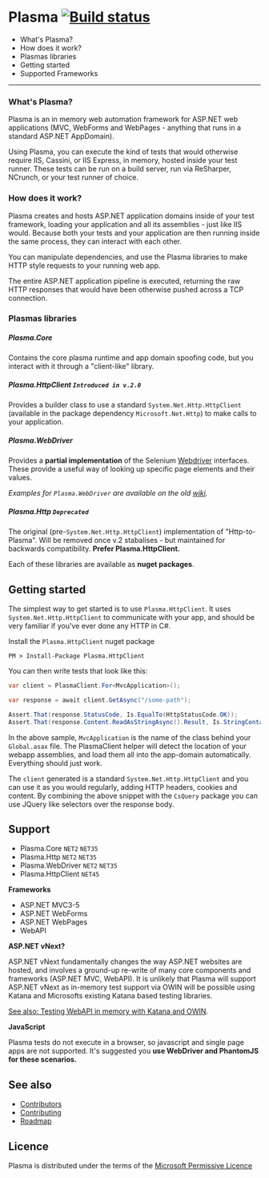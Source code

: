 # Plasma [![Build status](https://ci.appveyor.com/api/projects/status/iqqdm2ymtt0vc81w/branch/master?svg=true)](https://ci.appveyor.com/project/Plasma/plasma/branch/master)

 * What's Plasma?
 * How does it work?
 * Plasmas libraries
 * Getting started
 * Supported Frameworks

---

### What's Plasma?

Plasma is an in memory web automation framework for ASP.NET web applications (MVC, WebForms and WebPages - anything that runs in a standard ASP.NET AppDomain).

Using Plasma, you can execute the kind of tests that would otherwise require IIS, Cassini, or IIS Express, in memory, hosted inside your test runner. These tests can be run on a build server, run via ReSharper, NCrunch, or your test runner of choice.

### How does it work?

Plasma creates and hosts ASP.NET application domains inside of your test framework, loading your application and all its assemblies - just like IIS would. Because both your tests and your application are then running inside the same process, they can interact with each other.

You can manipulate dependencies, and use the Plasma libraries to make HTTP style requests to your running web app.

The entire ASP.NET application pipeline is executed, returning the raw HTTP responses that would have been otherwise pushed across a TCP connection.

### Plasmas libraries

##### Plasma.Core

Contains the core plasma runtime and app domain spoofing code, but you interact with it through a "client-like" library.

##### Plasma.HttpClient `Introduced in v.2.0`

Provides a builder class to use a standard `System.Net.Http.HttpClient` (available in the package dependency `Microsoft.Net.Http`) to make calls to your application.

##### Plasma.WebDriver

Provides a **partial implementation** of the Selenium [Webdriver](http://code.google.com/p/selenium/?redir=1) interfaces. These provide a useful way of looking up specific page elements and their values.

*Examples for `Plasma.WebDriver` are available on the old  [wiki](https://github.com/jennifersmith/plasma/wiki).*

##### Plasma.Http `Deprecated`

The original (pre-`System.Net.Http.HttpClient`) implementation of "Http-to-Plasma". Will be removed once v.2 stabalises - but maintained for backwards compatibility. **Prefer Plasma.HttpClient.**

Each of these libraries are available as **nuget packages**.

## Getting started

The simplest way to get started is to use `Plasma.HttpClient`. It uses `System.Net.Http.HttpClient` to communicate with your app, and should be very familiar if you've ever done any HTTP in C#.

Install the `Plasma.HttpClient` nuget package

    PM > Install-Package Plasma.HttpClient

You can then write tests that look like this:

```csharp
var client = PlasmaClient.For<MvcApplication>();

var response = await client.GetAsync("/some-path");

Assert.That(response.StatusCode, Is.EqualTo(HttpStatusCode.OK));
Assert.That(response.Content.ReadAsStringAsync().Result, Is.StringContaining("Hello world"));
```

In the above sample, `MvcApplication` is the name of the class behind your `Global.asax` file.
The PlasmaClient helper will detect the location of your webapp assemblies, and load them all into the app-domain automatically. Everything should just work.

The `client` generated is a standard `System.Net.Http.HttpClient` and you can use it as you would regularly, adding HTTP headers, cookies and content. By combining the above snippet with the `CsQuery` package you can use JQuery like selectors over the response body.

## Support

* Plasma.Core `NET2` `NET35`
* Plasma.Http `NET2` `NET35`
* Plasma.WebDriver `NET2` `NET35`
* Plasma.HttpClient `NET45`

**Frameworks**
 * ASP.NET MVC3-5
 * ASP.NET WebForms
 * ASP.NET WebPages
 * WebAPI

**ASP.NET vNext?**

ASP.NET vNext fundamentally changes the way ASP.NET websites are hosted, and involves a ground-up re-write of many core components and frameworks (ASP.NET MVC, WebAPI).  It is unlikely that Plasma will support ASP.NET vNext as in-memory test support via OWIN will be possible using Katana and Microsofts existing Katana based testing libraries.

[See also: Testing WebAPI in memory with Katana and OWIN](http://www.davidwhitney.co.uk/Blog/2015/01/07/testing-an-asp-net-webapi-app-in-memory/).

**JavaScript**

Plasma tests do not execute in a browser, so javascript and single page apps are not supported. It's suggested you **use WebDriver and PhantomJS for these scenarios.**

## See also

* [Contributors](contributors.md)
* [Contributing](contributing.md)
* [Roadmap](roadmap.md)

## Licence

Plasma is distributed under the terms of the [Microsoft Permissive Licence](http://www.microsoft.com/opensource/licenses.mspx#Ms-PL)
